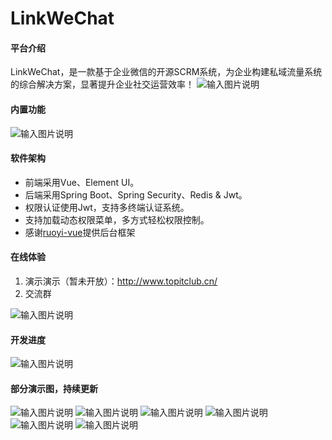 # LinkWeChat

#### 平台介绍

LinkWeChat，是一款基于企业微信的开源SCRM系统，为企业构建私域流量系统的综合解决方案，显著提升企业社交运营效率！
![输入图片说明](https://images.gitee.com/uploads/images/2020/0825/144910_68578056_409467.png "屏幕截图.png")


#### 内置功能


![输入图片说明](https://images.gitee.com/uploads/images/2020/0825/145413_3a0cab42_409467.png "屏幕截图.png")


#### 软件架构


- 前端采用Vue、Element UI。
- 后端采用Spring Boot、Spring Security、Redis & Jwt。
- 权限认证使用Jwt，支持多终端认证系统。
- 支持加载动态权限菜单，多方式轻松权限控制。
- 感谢[ruoyi-vue](https://gitee.com/y_project/RuoYi-Vue)提供后台框架



#### 在线体验


1. 演示演示（暂未开放）：http://www.topitclub.cn/
2. 交流群

![输入图片说明](https://images.gitee.com/uploads/images/2020/0924/140420_fb631f6a_409467.png "屏幕截图.png")

#### 开发进度

![输入图片说明](https://images.gitee.com/uploads/images/2020/1015/095236_c808865f_409467.png "屏幕截图.png")

#### 部分演示图，持续更新
![输入图片说明](https://images.gitee.com/uploads/images/2020/1014/092211_447d288e_409467.png "屏幕截图.png")
![输入图片说明](https://images.gitee.com/uploads/images/2020/1014/092227_74c199cf_409467.png "屏幕截图.png")
![输入图片说明](https://images.gitee.com/uploads/images/2020/1014/092322_df5e338b_409467.png "屏幕截图.png")
![输入图片说明](https://images.gitee.com/uploads/images/2020/1014/092306_99975664_409467.png "屏幕截图.png")
![输入图片说明](https://images.gitee.com/uploads/images/2020/1014/092338_503e44f7_409467.png "屏幕截图.png")
![输入图片说明](https://images.gitee.com/uploads/images/2020/1014/092358_e465cb54_409467.png "屏幕截图.png")





